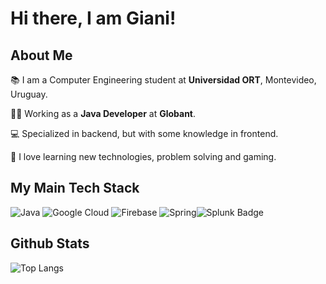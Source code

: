 # Hi there, I am Giani!

## About Me

📚 I am a Computer Engineering student at **Universidad ORT**, Montevideo, Uruguay.

👩‍💻 Working as a **Java Developer** at **Globant**.

💻 Specialized in backend, but with some knowledge in frontend.

👾 I love learning new technologies, problem solving and gaming.

## My Main Tech Stack
![Java](https://img.shields.io/badge/java-%23ED8B00.svg?style=for-the-badge&logo=java&logoColor=white) ![Google Cloud](https://img.shields.io/badge/Google%20Cloud-%234285F4.svg?style=for-the-badge&logo=google-cloud&logoColor=white) ![Firebase](https://img.shields.io/badge/firebase-%23039BE5.svg?style=for-the-badge&logo=firebase) ![Spring](https://img.shields.io/badge/spring-%236DB33F.svg?style=for-the-badge&logo=spring&logoColor=white)![Splunk Badge](https://img.shields.io/badge/Splunk-000?logo=splunk&logoColor=fff&style=for-the-badge)

## Github Stats
![Top Langs](https://github-readme-stats.vercel.app/api/top-langs/?username=gianidev&theme=material-palenight)


